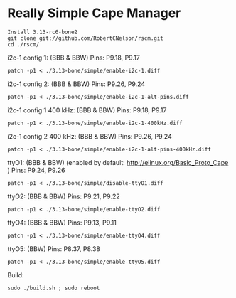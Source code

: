 Really Simple Cape Manager
====

```
Install 3.13-rc6-bone2
git clone git://github.com/RobertCNelson/rscm.git
cd ./rscm/
```

i2c-1 config 1: (BBB & BBW)
Pins: P9.18, P9.17
```
patch -p1 < ./3.13-bone/simple/enable-i2c-1.diff
```

i2c-1 config 2: (BBB & BBW)
Pins: P9.26, P9.24
```
patch -p1 < ./3.13-bone/simple/enable-i2c-1-alt-pins.diff
```

i2c-1 config 1 400 kHz: (BBB & BBW)
Pins: P9.18, P9.17
```
patch -p1 < ./3.13-bone/simple/enable-i2c-1-400kHz.diff
```

i2c-1 config 2 400 kHz: (BBB & BBW)
Pins: P9.26, P9.24
```
patch -p1 < ./3.13-bone/simple/enable-i2c-1-alt-pins-400kHz.diff
```

ttyO1: (BBB & BBW) (enabled by default: http://elinux.org/Basic_Proto_Cape )
Pins: P9.24, P9.26
```
patch -p1 < ./3.13-bone/simple/disable-ttyO1.diff
```

ttyO2: (BBB & BBW)
Pins: P9.21, P9.22
```
patch -p1 < ./3.13-bone/simple/enable-ttyO2.diff
```

ttyO4: (BBB & BBW)
Pins: P9.13, P9.11
```
patch -p1 < ./3.13-bone/simple/enable-ttyO4.diff
```

ttyO5: (BBW)
Pins: P8.37, P8.38
```
patch -p1 < ./3.13-bone/simple/enable-ttyO5.diff
```

Build:
```
sudo ./build.sh ; sudo reboot
```
